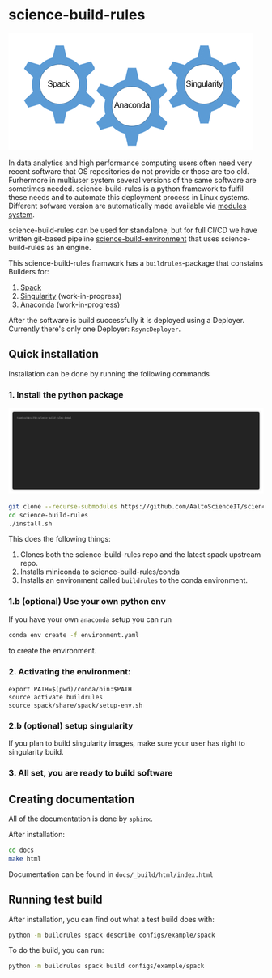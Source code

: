# science-build-rules

![](docs/images/wheel.gif)

In data analytics and high performance computing users often need very recent software that OS repositories do not provide or those are too old. Furhermore in 
multiuser system several versions of the same software are sometimes needed. science-build-rules is a python framework to fulfill these needs and to automate 
this deployment process in Linux systems. Different sofware version are automatically made available via [modules system](https://lmod.readthedocs.io).

science-build-rules can be used for standalone, but for full CI/CD we have written git-based pipeline 
[science-build-environment](https://github.com/AaltoScienceIT/science-build-environment) that uses science-build-rules as an engine.

This science-build-rules framwork has a `buildrules`-package that constains Builders for:

1. [Spack](https://spack.io)
2. [Singularity](https://sylabs.io/singularity) (work-in-progress)
3. [Anaconda](https://anaconda.org) (work-in-progress)

After the software is build successfully it is deployed using a Deployer. Currently there's only one Deployer: `RsyncDeployer`.

## Quick installation

Installation can be done by running the following commands

### 1. Install the python package 

![](docs/images/install.gif)

```sh
git clone --recurse-submodules https://github.com/AaltoScienceIT/science-build-rules.git
cd science-build-rules
./install.sh
```

This does the following things:

   1. Clones both the science-build-rules repo and the latest spack upstream repo.
   2. Installs miniconda to science-build-rules/conda
   3. Installs an environment called `buildrules` to the conda environment.

### 1.b (optional) Use your own python env

If you have your own `anaconda` setup you can run
```sh
conda env create -f environment.yaml
```
to create the environment.


### 2. Activating the environment:
```
export PATH=$(pwd)/conda/bin:$PATH
source activate buildrules
source spack/share/spack/setup-env.sh
```

### 2.b (optional) setup singularity

If you plan to build singularity images, make sure your user has right to singularity build.

### 3. All set, you are ready to build software


## Creating documentation

All of the documentation is done by `sphinx`. 

After installation:

```sh
cd docs
make html
```

Documentation can be found in `docs/_build/html/index.html`

## Running test build

After installation, you can find out what a test build does with:

```sh
python -m buildrules spack describe configs/example/spack
```

To do the build, you can run:

```sh
python -m buildrules spack build configs/example/spack
```

